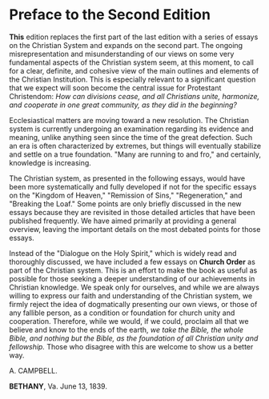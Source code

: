 # Preface to the Second Edition

**This** edition replaces the first part of the last edition with a series of essays on the Christian System and expands on the second part. The ongoing misrepresentation and misunderstanding of our views on some very fundamental aspects of the Christian system seem, at this moment, to call for a clear, definite, and cohesive view of the main outlines and elements of the Christian Institution. This is especially relevant to a significant question that we expect will soon become the central issue for Protestant Christendom: *How can divisions cease, and all Christians unite, harmonize, and cooperate in one great community, as they did in the beginning?*

Ecclesiastical matters are moving toward a new resolution. The Christian system is currently undergoing an examination regarding its evidence and meaning, unlike anything seen since the time of the great defection. Such an era is often characterized by extremes, but things will eventually stabilize and settle on a true foundation. "Many are running to and fro," and certainly, knowledge is increasing.

The Christian system, as presented in the following essays, would have been more systematically and fully developed if not for the specific essays on the "Kingdom of Heaven," "Remission of Sins," "Regeneration," and "Breaking the Loaf." Some points are only briefly discussed in the new essays because they are revisited in those detailed articles that have been published frequently. We have aimed primarily at providing a general overview, leaving the important details on the most debated points for those essays.

Instead of the "Dialogue on the Holy Spirit," which is widely read and thoroughly discussed, we have included a few essays on **Church Order** as part of the Christian system. This is an effort to make the book as useful as possible for those seeking a deeper understanding of our achievements in Christian knowledge. We speak only for ourselves, and while we are always willing to express our faith and understanding of the Christian system, we firmly reject the idea of dogmatically presenting our own views, or those of any fallible person, as a condition or foundation for church unity and cooperation. Therefore, while we would, if we could, proclaim all that we believe and know to the ends of the earth, *we take the Bible, the whole Bible, and nothing but the Bible, as the foundation of all Christian unity and fellowship.* Those who disagree with this are welcome to show us a better way.

A. CAMPBELL.

**BETHANY**, Va. June 13, 1839.